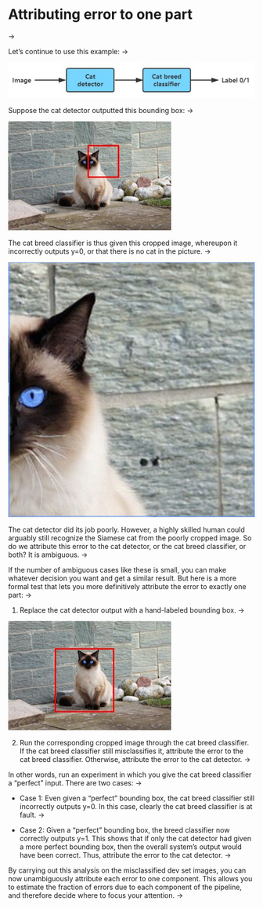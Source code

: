 # Attributing error to one part
->

Let’s continue to use this example:
->

![img](../imgs/C54_01.png)

Suppose the cat detector outputted this bounding box:
->

![img](../imgs/C54_02.png)

The cat breed classifier is thus given this cropped image, whereupon it incorrectly outputs y=0, or that there is no cat in the picture.
->

![img](../imgs/C54_03.png)

The cat detector did its job poorly. However, a highly skilled human could arguably still recognize the Siamese cat from the poorly cropped image. So do we attribute this error to the cat detector, or the cat breed classifier, or both? It is ambiguous.
->

If the number of ambiguous cases like these is small, you can make whatever decision you want and get a similar result. But here is a more formal test that lets you more definitively attribute the error to exactly one part:
->

1. Replace the cat detector output with a hand-labeled bounding box.
->

![img](../imgs/C54_04.png)

2. Run the corresponding cropped image through the cat breed classifier. If the cat breed classifier still misclassifies it, attribute the error to the cat breed classifier. Otherwise, attribute the error to the cat detector.
->

In other words, run an experiment in which you give the cat breed classifier a “perfect” input. There are two cases:
->

* Case 1: Even given a “perfect” bounding box, the cat breed classifier still incorrectly outputs y=0. In this case, clearly the cat breed classifier is at fault.
->

* Case 2: Given a “perfect” bounding box, the breed classifier now correctly outputs y=1. This shows that if only the cat detector had given a more perfect bounding box, then the overall system’s output would have been correct. Thus, attribute the error to the cat detector.
->

By carrying out this analysis on the misclassified dev set images, you can now unambiguously attribute each error to one component. This allows you to estimate the fraction of errors due to each component of the pipeline, and therefore decide where to focus your attention.
->